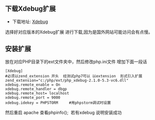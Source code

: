 ## 下载Xdebug扩展  
* 下载地址: [Xdebug](https://xdebug.org/download.php)

选择好对应版本的Xdebug扩展 进行下载,因为是国外网站可能访问会有点慢。

## 安装扩展
放在对应PHP目录下的ext文件夹中，然后修改php.ini文件
增加下面一段话

`````
[Xdebug]
#必须以zend_extension 开头  经测试php7可以 以extension  形式引入扩展  
zend_extension="c:/php/ext/php_xdebug-2.1.0-5.3-vc6.dll"  
xdebug.remote_enable = On
xdebug.remote_handler = dbgp
xdebug.remote_host= localhost
xdebug.remote_port = 9000
xdebug.idekey = PHPSTORM     #用phpstorm调试时设置

`````

然后重启  apache 查看phpinfo();  若有xdebug 说明安装成功
